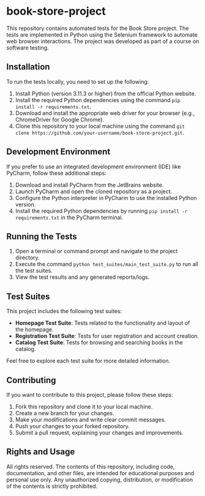 # book-store-project

This repository contains automated tests for the Book Store project. The tests are implemented in Python using the Selenium framework to automate web browser interactions. The project was developed as part of a course on software testing.

## Installation

To run the tests locally, you need to set up the following:

1. Install Python (version 3.11.3 or higher) from the official Python website.
2. Install the required Python dependencies using the command `pip install -r requirements.txt`.
3. Download and install the appropriate web driver for your browser (e.g., ChromeDriver for Google Chrome).
4. Clone this repository to your local machine using the command `git clone https://github.com/your-username/book-store-project.git`.

## Development Environment

If you prefer to use an integrated development environment (IDE) like PyCharm, follow these additional steps:

1. Download and install PyCharm from the JetBrains website.
2. Launch PyCharm and open the cloned repository as a project.
3. Configure the Python interpreter in PyCharm to use the installed Python version.
4. Install the required Python dependencies by running `pip install -r requirements.txt` in the PyCharm terminal.

## Running the Tests

1. Open a terminal or command prompt and navigate to the project directory.
2. Execute the command `python test_suites/main_test_suite.py` to run all the test suites.
3. View the test results and any generated reports/logs.

## Test Suites

This project includes the following test suites:

- **Homepage Test Suite**: Tests related to the functionality and layout of the homepage.
- **Registration Test Suite**: Tests for user registration and account creation.
- **Catalog Test Suite**: Tests for browsing and searching books in the catalog.

Feel free to explore each test suite for more detailed information.

## Contributing

If you want to contribute to this project, please follow these steps:

1. Fork this repository and clone it to your local machine.
2. Create a new branch for your changes.
3. Make your modifications and write clear commit messages.
4. Push your changes to your forked repository.
5. Submit a pull request, explaining your changes and improvements.

## Rights and Usage

All rights reserved. The contents of this repository, including code, documentation, and other files, are intended for educational purposes and personal use only. Any unauthorized copying, distribution, or modification of the contents is strictly prohibited.
